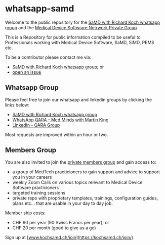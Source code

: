 # whatsapp-samd
Welcome to the public repository for the [SaMD with Richard Koch whatsapp group](https://chat.whatsapp.com/LQ89hRbANFkD47kfWd3yNB) and the [Medical Device Softwrare Netrwork Private Group](https://kochsamd.ch/join/)

This is a Repository for public information compiled to be useful to Professionals working with Medical Device Software, SaMD, SiMD, PEMS etc. 

To be a contributor please contact me via:
- [SaMD with Richard Koch whatsapp group](https://chat.whatsapp.com/LQ89hRbANFkD47kfWd3yNB); or
- [open an issue](https://github.com/kochsamd/whatsapp-samd/issues)

## Whatsapp Group
Please feel free to join our whatsapp and linkedin groups by clicking the links below:

- [SaMD with Richard Koch whatsapp group](https://chat.whatsapp.com/LQ89hRbANFkD47kfWd3yNB)
- [WhatsApp QARA - Med Minds with Martin King](https://whatsapp.com/channel/0029VaaBTj9CxoAwG0CUBn1x)
- [LinkedIn - QARA Group](https://www.linkedin.com/groups/12741229/)

Most requests are improved within an hour or two.

## Members Group  
You are also invited to join the [private members group](https://kochsamd.ch/join/) and gain access to:
- a group of MedTech practicioners to gain support and advice to support you in your careers
- weekly Zoom Calls on various topics relevant to Medical Device Software practicioners
- targeted training sessions
- private repo with proprietary templates, trainings, configuration guides, plans etc... that are usable in your day to day job.

Member ship costs:
- CHF 90 per year (90 Swiss Francs per year); or
- CHF 20 per month (good to give us a go)

Sign up at [www.kochsamd.ch/join](https://kochsamd.ch/join/)
